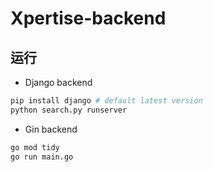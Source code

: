 # Xpertise-backend

## 运行

- Django backend

```bash
pip install django # default latest version
python search.py runserver
```

- Gin backend

```bash
go mod tidy
go run main.go
```